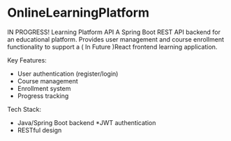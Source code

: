 # OnlineLearningPlatform

IN PROGRESS!
Learning Platform API
A Spring Boot REST API backend for an educational platform. Provides user management and course enrollment functionality to support a ( In Future )React frontend learning application.

Key Features:
* User authentication (register/login)
* Course management
* Enrollment system
* Progress tracking

Tech Stack:
* Java/Spring Boot backend
 *JWT authentication
* RESTful design
